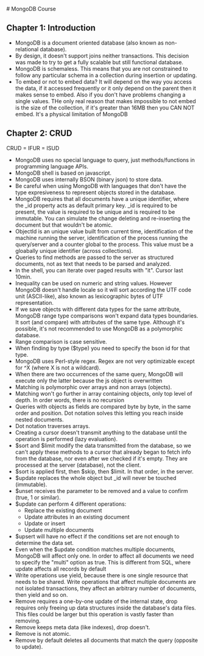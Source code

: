 # MongoDB Course

## Chapter 1: Introduction

* MongoDB is a document oriented database (also known as non-relational database).
* By design, it doesn't support joins neither transactions. This decision was made to try to get a
fully scalable but still functional database.
* MongoDB is schemaless. This means that you are not constrained to follow any particular schema in
a collection during insertion or updating.
* To embed or not to embed data? It will depend on the way you access the data, if it accessed
frequently or it only depend on the parent then it makes sense to embed. Also if you don't have
problems changing a single values. THe only real reason that makes impossible to not embed is the
size of the collection, if it's greater than 16MB then you CAN NOT embed. It's a physical limitation
of MongoDB

## Chapter 2: CRUD

CRUD = IFUR = ISUD

* MongoDB uses no special language to query, just methods/functions in programming language APIs.
* MongoDB shell is based on javascript.
* MongoDB uses internally BSON (binary json) to store data.
* Be careful when using MongoDB with languages that don't have the type expresiveness to represent objects stored in 
the database.
* MongoDB requires that all documents have a unique identifier, where the _id property acts as default primary key. 
_id is required to be present, the value is required to be unique and is required to be immutable. You can simulate 
the change deleting and re-inserting the document but that wouldn't be atomic.
* ObjectId is an unique value built from current time, identification of the machine running the server, 
identification of the process running the query/server and a counter global to the process. This value must be 
a gloabally unique identifier (across collections).
* Queries to find methods are passed to the server as structured documents, not as text that needs to be parsed and 
analyzed.
* In the shell, you can iterate over paged results with "it". Cursor last 10min.
* Inequality can be used on numeric and string values. However MongoDB doesn't handle locale so it will sort according 
the UTF code unit (ASCII-like), also known as lexicographic bytes of UTF representation.
* If we save objects with different data types for the same attribute, MongoDB range type comparisons won't expand 
data types boundaries. It sort (and compare) with attributes of the same type. Although it's possible, it's not 
recommended to use MongoDB as a polymorphic database.
* Range comparison is case sensitive.
* When finding by type ($type) you need to specify the bson id for that type.
* MongoDB uses Perl-style regex. Regex are not very optimizable except for ^X (where X is not a wildcard).
* When there are two occurrences of the same query, MongoDB will execute only the latter because the js object is 
overwritten
* Matching is polymorphic over arrays and non arrays (objects).
* Matching won't go further in array containing objects, only top level of depth. In order words, there is no recursion
* Queries with objects as fields are compared byte by byte, in the same order and position. Dot notation solves this 
letting you reach inside nested documents.
* Dot notation traverses arrays.
* Creating a cursor doesn't transmit anything to the database until the operation is performed (lazy evaluation).
* $sort and $limit modify the data transmitted from the database, so we can't apply these methods to a cursor that 
already began to fetch info from the database, nor even after we checked if it's empty. They are processed at the 
server (database), not the client.
* $sort is applied first, then $skip, then $limit. In that order, in the server.
* $update replaces the whole object but _id will never be touched (immutable).
* $unset receives the parameter to be removed and a value to confirm (true, 1 or similar).
* $update can perform 4 different operations:
  * Replace the existing document
  * Update attributes in an existing document
  * Update or insert
  * Update multiple documents
* $upsert will have no effect if the conditions set are not enough to determine the data set.
* Even when the $update condition matches multiple documents, MongoDB will affect only one. In order to affect all 
documents we need to specify the "multi" option as true. This is different from SQL, where update affects all records
by default
* Write operations use yield, because there is one single resource that needs to be shared. Write operations that 
affect multiple documents are not isolated transactions, they affect an arbitrary number of documents, then yield and 
so on.
* Remove requires a one-by-one update of the internal state, drop requires only freeing up data structures inside 
the database's data files. This files could be larger but this operation is vastly faster than removing.
* Remove keeps meta data (like indexes), drop doesn't.
* Remove is not atomic.
* Remove by default deletes all documents that match the query (opposite to update).
